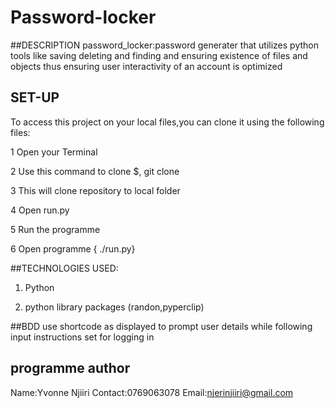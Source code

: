 # Password-locker

##DESCRIPTION
password_locker:password generater that utilizes python tools like saving deleting and finding and ensuring existence of files and objects thus ensuring user interactivity 
of an account is optimized

## SET-UP
To access this project on your local files,you can clone it using the following files:

1 Open your Terminal

2 Use this command to clone $, git clone

3 This will clone repository to local folder

4 Open run.py

5 Run the programme

6 Open programme { ./run.py}

##TECHNOLOGIES USED:
1. Python

2. python library packages (randon,pyperclip)

##BDD
use shortcode as displayed to prompt user details while following input instructions  set  for logging in

## programme author
Name:Yvonne Njiiri
Contact:0769063078
Email:njerinjiiri@gmail.com



